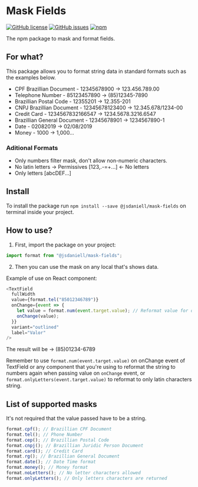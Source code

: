# Mask Fields

[![GitHub license](https://img.shields.io/github/license/jsdaniell/mask-fields)](https://github.com/jsdaniell/mask-fields/blob/master/LICENSE) [![GitHub issues](https://img.shields.io/github/issues/jsdaniell/mask-fields)](https://github.com/jsdaniell/mask-fields/issues) [![npm](https://img.shields.io/badge/version-v2.1.0-blue)](https://www.npmjs.com/package/@jsdaniell/mask-fields)

The npm package to mask and format fields.

## For what?

This package allows you to format string data in standard formats such as the examples below.

- CPF Brazillian Document - 12345678900 → 123.456.789.00
- Telephone Number - 85123457890 → (85)12345-7890
- Brazillian Postal Code - 12355201 → 12.355-201
- CNPJ Brazillian Document - 12345678123400 → 12.345.678/1234-00
- Credit Card - 1234567832166547 → 1234.5678.3216.6547
- Brazillian General Document - 12345678901 → 1234567890-1
- Date - 02082019 → 02/08/2019
- Money - 1000 → 1,000...

### Aditional Formats

- Only numbers filter mask, don't allow non-numeric characters.
- No latin letters → Permissives [123,.-=+...] ← No letters
- Only letters [abcDEF...]

## Install

To install the package run `npm install --save @jsdaniell/mask-fields` on terminal inside your project.

## How to use?

1. First, import the package on your project:

```javascript
import format from "@jsdaniell/mask-fields";
```

2. Then you can use the mask on any local that's shows data.

Example of use on React component:

```javascript
<TextField
  fullWidth
  value={format.tel("85012346789")}
  onChange={event => {
    let value = format.num(event.target.value); // Reformat value for only numbers to treat the number.
    onChange(value);
  }}
  variant="outlined"
  label="Valor"
/>
```

The result will be → (85)01234-6789

Remember to use `format.num(event.target.value)` on onChange event of TextField or any component that you're using to reformat the string to numbers again when passing value on `onChange` event, or `format.onlyLetters(event.target.value)` to reformat to only latin characters string.

## List of supported masks

It's not required that the value passed have to be a string.

```javascript
format.cpf(); // Brazillian CPF Document
format.tel(); // Phone Number
format.cep(); // Brazillian Postal Code
format.cnpj(); // Brazillian Juridic Person Document
format.card(); // Credit Card
format.rg(); // Brazillian General Document
format.date(); // Date Time format
format.money(); // Money format
format.noLetters(); // No letter characters allowed
format.onlyLetters(); // Only letters characters are returned
```

